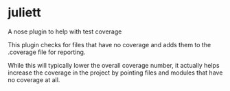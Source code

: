 juliett
=======
A nose plugin to help with test coverage

This plugin checks for files that have no coverage and adds them to the .coverage file for reporting.

While this will typically lower the overall coverage number, it actually helps increase the coverage in the
project by pointing files and modules that have no coverage at all.
